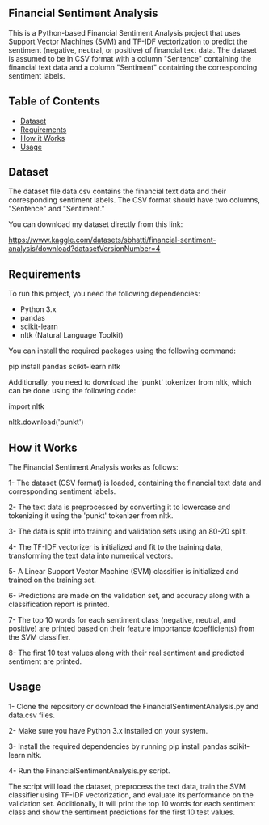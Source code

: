 ## Financial Sentiment Analysis

This is a Python-based Financial Sentiment Analysis project that uses Support Vector Machines (SVM) and TF-IDF vectorization to predict the sentiment (negative, neutral, or positive) of financial text data. The dataset is assumed to be in CSV format with a column "Sentence" containing the financial text data and a column "Sentiment" containing the corresponding sentiment labels.

## Table of Contents

- [Dataset](#dataset)
- [Requirements](#requirements)
- [How it Works](#how-it-works)
- [Usage](#usage)
 
## Dataset

The dataset file data.csv contains the financial text data and their corresponding sentiment labels. The CSV format should have two columns, "Sentence" and "Sentiment."

You can download my dataset directly from this link:

https://www.kaggle.com/datasets/sbhatti/financial-sentiment-analysis/download?datasetVersionNumber=4

## Requirements

To run this project, you need the following dependencies:

- Python 3.x
- pandas
- scikit-learn
- nltk (Natural Language Toolkit)

You can install the required packages using the following command:

pip install pandas scikit-learn nltk

Additionally, you need to download the 'punkt' tokenizer from nltk, which can be done using the following code:

import nltk

nltk.download('punkt')

## How it Works

The Financial Sentiment Analysis works as follows:

1- The dataset (CSV format) is loaded, containing the financial text data and corresponding sentiment labels.

2- The text data is preprocessed by converting it to lowercase and tokenizing it using the 'punkt' tokenizer from nltk.

3- The data is split into training and validation sets using an 80-20 split.

4- The TF-IDF vectorizer is initialized and fit to the training data, transforming the text data into numerical vectors.

5- A Linear Support Vector Machine (SVM) classifier is initialized and trained on the training set.

6- Predictions are made on the validation set, and accuracy along with a classification report is printed.

7- The top 10 words for each sentiment class (negative, neutral, and positive) are printed based on their feature importance (coefficients) from the SVM classifier.

8- The first 10 test values along with their real sentiment and predicted sentiment are printed.

## Usage

1- Clone the repository or download the FinancialSentimentAnalysis.py and data.csv files.

2- Make sure you have Python 3.x installed on your system.

3- Install the required dependencies by running pip install pandas scikit-learn nltk.

4- Run the FinancialSentimentAnalysis.py script.

The script will load the dataset, preprocess the text data, train the SVM classifier using TF-IDF vectorization, and evaluate its performance on the validation set. Additionally, it will print the top 10 words for each sentiment class and show the sentiment predictions for the first 10 test values.
